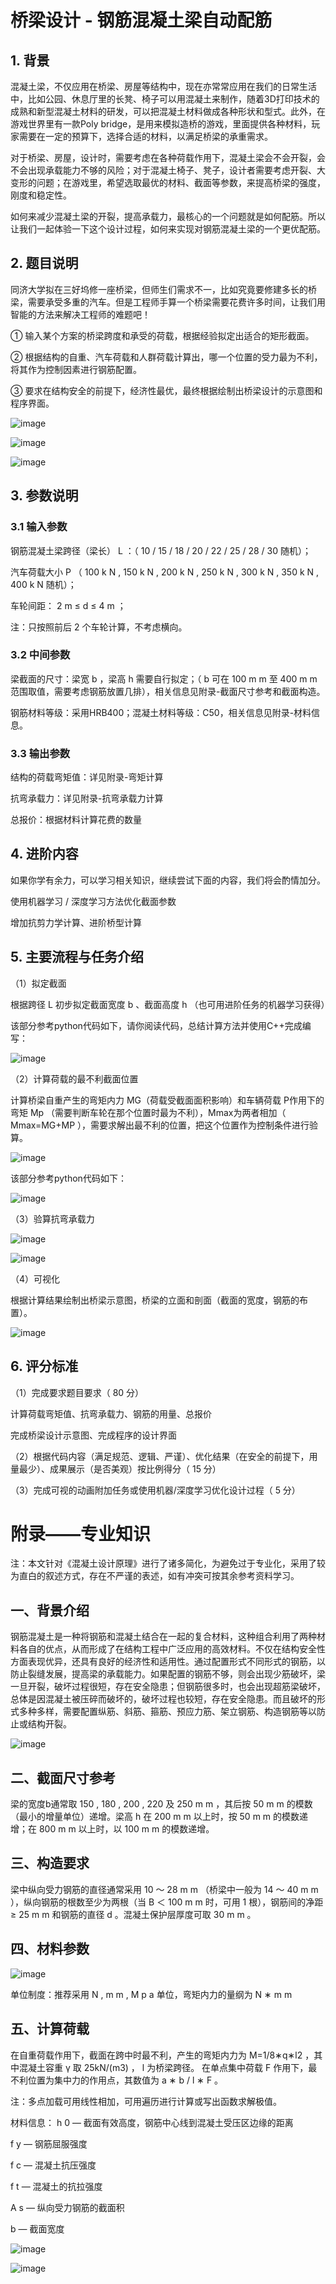 # 桥梁设计 - 钢筋混凝土梁自动配筋
## 1. 背景
混凝土梁，不仅应用在桥梁、房屋等结构中，现在亦常常应用在我们的日常生活中，比如公园、休息厅里的长凳、椅子可以用混凝土来制作，随着3D打印技术的成熟和新型混凝土材料的研发，可以把混凝土材料做成各种形状和型式。此外，在游戏世界里有一款Poly bridge，是用来模拟造桥的游戏，里面提供各种材料，玩家需要在一定的预算下，选择合适的材料，以满足桥梁的承重需求。

对于桥梁、房屋，设计时，需要考虑在各种荷载作用下，混凝土梁会不会开裂，会不会出现承载能力不够的风险；对于混凝土椅子、凳子，设计者需要考虑开裂、大变形的问题；在游戏里，希望选取最优的材料、截面等参数，来提高桥梁的强度，刚度和稳定性。

如何来减少混凝土梁的开裂，提高承载力，最核心的一个问题就是如何配筋。所以让我们一起体验一下这个设计过程，如何来实现对钢筋混凝土梁的一个更优配筋。

## 2. 题目说明
同济大学拟在三好坞修一座桥梁，但师生们需求不一，比如究竟要修建多长的桥梁，需要承受多重的汽车。但是工程师手算一个桥梁需要花费许多时间，让我们用智能的方法来解决工程师的难题吧！

① 输入某个方案的桥梁跨度和承受的荷载，根据经验拟定出适合的矩形截面。

② 根据结构的自重、汽车荷载和人群荷载计算出，哪一个位置的受力最为不利，将其作为控制因素进行钢筋配置。

③ 要求在结构安全的前提下，经济性最优，最终根据绘制出桥梁设计的示意图和程序界面。

![image](https://github.com/user-attachments/assets/800ad048-9ce8-46ec-8801-3afb5756a7fa)

![image](https://github.com/user-attachments/assets/1eadcbc8-2a27-4deb-800e-a682a126ad82)

![image](https://github.com/user-attachments/assets/5a8b1bb6-eea1-4aac-8717-099f89beab6b)

## 3. 参数说明
### 3.1 输入参数
钢筋混凝土梁跨径（梁长） 
L
 ：（ 
10
/
15
/
18
/
20
/
22
/
25
/
28
/
30
 随机）；

汽车荷载大小 
P
 （ 
100
k
N
,
150
k
N
,
200
k
N
,
250
k
N
,
300
k
N
,
350
k
N
,
400
k
N
 随机）；

车轮间距： 
2
m
≤
d
≤
4
m
 ；

注：只按照前后
2
个车轮计算，不考虑横向。

### 3.2 中间参数
梁截面的尺寸：梁宽 
b
 ，梁高 
h
 需要自行拟定；（ 
b
 可在 
100
m
m
 至 
400
m
m
 范围取值，需要考虑钢筋放置几排），相关信息见附录-截面尺寸参考和截面构造。

钢筋材料等级：采用HRB400；混凝土材料等级：C50，相关信息见附录-材料信息。


### 3.3 输出参数

结构的荷载弯矩值：详见附录-弯矩计算

抗弯承载力：详见附录-抗弯承载力计算

总报价：根据材料计算花费的数量

## 4. 进阶内容

如果你学有余力，可以学习相关知识，继续尝试下面的内容，我们将会酌情加分。

使用机器学习 / 深度学习方法优化截面参数

增加抗剪力学计算、进阶桥型计算

## 5. 主要流程与任务介绍
（1）拟定截面

根据跨径 
L
 初步拟定截面宽度 
b
 、截面高度 
h
 （也可用进阶任务的机器学习获得）

该部分参考python代码如下，请你阅读代码，总结计算方法并使用C++完成编写：

![image](https://github.com/user-attachments/assets/e4eb4468-26ac-4123-a0c4-932e220afb59)

（2）计算荷载的最不利截面位置

计算桥梁自重产生的弯矩内力 MG（荷载受截面面积影响）和车辆荷载 P作用下的弯矩 Mp （需要判断车轮在那个位置时最为不利），Mmax为两者相加（ 
Mmax=MG+MP ），需要求解出最不利的位置，把这个位置作为控制条件进行验算。

![image](https://github.com/user-attachments/assets/799891e7-26b9-450a-83cf-ba0447a1965f)

该部分参考python代码如下：

![image](https://github.com/user-attachments/assets/815b0554-09ba-4916-9ba0-1021fc2b7f47)

（3）验算抗弯承载力 

![image](https://github.com/user-attachments/assets/79db3f89-d27d-400b-a714-217bdbc3a340)

![image](https://github.com/user-attachments/assets/f529dfcb-7fe8-4a2a-a009-aad2f2507d40)

（4）可视化

根据计算结果绘制出桥梁示意图，桥梁的立面和剖面（截面的宽度，钢筋的布置）。

![image](https://github.com/user-attachments/assets/13e37ab9-c9e2-4c01-bd63-ce52b5bc90b5)

## 6. 评分标准
（1）完成要求题目要求（ 
80
 分）

计算荷载弯矩值、抗弯承载力、钢筋的用量、总报价

完成桥梁设计示意图、完成程序的设计界面

（2）根据代码内容（满足规范、逻辑、严谨）、优化结果（在安全的前提下，用量最少）、成果展示（是否美观）按比例得分（ 
15
 分）

（3）完成可视的动画附加任务或使用机器/深度学习优化设计过程（ 
5
 分）

# 附录——专业知识
注：本文针对《混凝土设计原理》进行了诸多简化，为避免过于专业化，采用了较为直白的叙述方式，存在不严谨的表述，如有冲突可按其余参考资料学习。

## 一、背景介绍
钢筋混凝土是一种将钢筋和混凝土结合在一起的复合材料，这种组合利用了两种材料各自的优点，从而形成了在结构工程中广泛应用的高效材料。不仅在结构安全性方面表现优异，还具有良好的经济性和适用性。通过配置形式不同形式的钢筋，以防止裂缝发展，提高梁的承载能力。如果配置的钢筋不够，则会出现少筋破坏，梁一旦开裂，破坏过程很短，存在安全隐患；但钢筋很多时，也会出现超筋梁破坏，总体是因混凝土被压碎而破坏的，破坏过程也较短，存在安全隐患。而且破坏的形式多种多样，需要配置纵筋、斜筋、箍筋、预应力筋、架立钢筋、构造钢筋等以防止或结构开裂。

![image](https://github.com/user-attachments/assets/37db65c6-8003-4131-8c64-885966a3019b)

## 二、截面尺寸参考
梁的宽度b通常取 
150
,
180
,
200
,
220
 及 
250
m
m
 ，其后按 
50
m
m
 的模数（最小的增量单位）递增。梁高 
h
 在 
200
m
m
 以上时，按 
50
m
m
 的模数递增；在 
800
m
m
 以上时，以 
100
m
m
 的模数递增。

## 三、构造要求
梁中纵向受力钢筋的直径通常采用 
10
～
28
m
m
 （桥梁中一般为 
14
～
40
m
m
 ），纵向钢筋的根数至少为两根（当 
B
＜
100
m
m
 时，可用 
1
 根），钢筋间的净距 
≥
25
m
m
 和钢筋的直径 
d
 。混凝土保护层厚度可取 
30
m
m
 。

## 四、材料参数

![image](https://github.com/user-attachments/assets/938ccdb9-7a82-4eb8-abfc-cec477440349)

单位制度：推荐采用 
N
,
m
m
,
M
p
a
 单位，弯矩内力的量纲为 
N
∗
m
m

## 五、计算荷载
在自重荷载作用下，截面在跨中时最不利，产生的弯矩内力为 M=1/8∗q∗l2 ，其中混凝土容重 γ 取 25kN/(m3) ， l 为桥梁跨径。
在单点集中荷载 
F
 作用下，最不利位置为集中力的作用点，其数值为 
a
∗
b
/
l
∗
F
 。

注：多点加载可用线性相加，可用遍历进行计算或写出函数求解极值。

材料信息：
h
0
 — 截面有效高度，钢筋中心线到混凝土受压区边缘的距离

f
y
 — 钢筋屈服强度

f
c
 — 混凝土抗压强度

f
t
 — 混凝土的抗拉强度

A
s
 — 纵向受力钢筋的截面积

b
 — 截面宽度

![image](https://github.com/user-attachments/assets/abaad6dd-5132-4e71-9ceb-c97ce2d03df5)

![image](https://github.com/user-attachments/assets/c2957466-f66c-436e-8232-d75cdf93797c)


